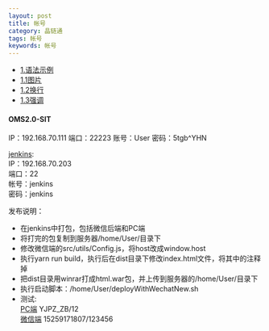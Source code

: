 ```yaml
---
layout: post
title: 帐号
category: 晶链通
tags: 帐号
keywords: 帐号
---
```

* [1.语法示例](#1)
* [1.1图片](#1.1)
* [1.2换行](#1.2)
* [1.3强调](#1.3)

<h4 id="1">OMS2.0-SIT</h2>
IP：192.168.70.111  
端口：22223  
账号：User  
密码：5tgb^YHN  

[jenkins](http://192.168.70.203:9020/jenkins/):  
IP：192.168.70.203  
端口：22  
帐号：jenkins  
密码：jenkins  

发布说明：  
* 在jenkins中打包，包括微信后端和PC端
* 将打完的包复制到服务器/home/User/目录下
* 修改微信端的src/utils/Config.js，将host改成window.host
* 执行yarn run build，执行后在dist目录下修改index.html文件，将其中的<script type="text/javascript" src="./roadhog.dll.js"></script>注释掉
* 把dist目录用winrar打成html.war包，并上传到服务器的/home/User/目录下
* 执行启动脚本：/home/User/deployWithWechatNew.sh
* 测试:  
[PC端](http://192.168.70.111:9000) YJPZ_ZB/12  
[微信端](http://192.168.70.111:8080) 15259171807/123456




